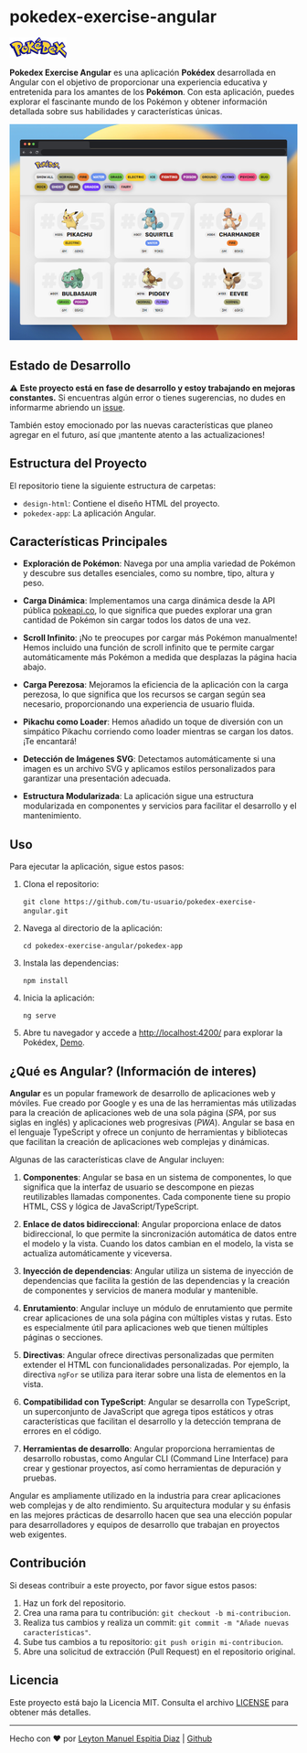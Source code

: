 # pokedex-exercise-angular

![Pokedex Logo](design-html/img/logo.png)

**Pokedex Exercise Angular** es una aplicación **Pokédex** desarrollada en Angular con el objetivo de proporcionar una experiencia educativa y entretenida para los amantes de los **Pokémon**. Con esta aplicación, puedes explorar el fascinante mundo de los Pokémon y obtener información detallada sobre sus habilidades y características únicas.

<p align="center"> <img src="screenshots/screenshots-001.png" /> </p>

## Estado de Desarrollo

⚠️ **Este proyecto está en fase de desarrollo y estoy trabajando en mejoras constantes.** Si encuentras algún error o tienes sugerencias, no dudes en informarme abriendo un [issue](https://github.com/notyel/pokedex-exercise-angular/issues).

También estoy emocionado por las nuevas características que planeo agregar en el futuro, así que ¡mantente atento a las actualizaciones!

## Estructura del Proyecto

El repositorio tiene la siguiente estructura de carpetas:
- `design-html`: Contiene el diseño HTML del proyecto.
- `pokedex-app`: La aplicación Angular.

## Características Principales

- **Exploración de Pokémon**: Navega por una amplia variedad de Pokémon y descubre sus detalles esenciales, como su nombre, tipo, altura y peso.

- **Carga Dinámica**: Implementamos una carga dinámica desde la API pública [pokeapi.co](https://pokeapi.co/api/v2), lo que significa que puedes explorar una gran cantidad de Pokémon sin cargar todos los datos de una vez.

- **Scroll Infinito**: ¡No te preocupes por cargar más Pokémon manualmente! Hemos incluido una función de scroll infinito que te permite cargar automáticamente más Pokémon a medida que desplazas la página hacia abajo.

- **Carga Perezosa**: Mejoramos la eficiencia de la aplicación con la carga perezosa, lo que significa que los recursos se cargan según sea necesario, proporcionando una experiencia de usuario fluida.

- **Pikachu como Loader**: Hemos añadido un toque de diversión con un simpático Pikachu corriendo como loader mientras se cargan los datos. ¡Te encantará!

- **Detección de Imágenes SVG**: Detectamos automáticamente si una imagen es un archivo SVG y aplicamos estilos personalizados para garantizar una presentación adecuada.

- **Estructura Modularizada**: La aplicación sigue una estructura modularizada en componentes y servicios para facilitar el desarrollo y el mantenimiento.

## Uso

Para ejecutar la aplicación, sigue estos pasos:

1. Clona el repositorio:

   ```shell
   git clone https://github.com/tu-usuario/pokedex-exercise-angular.git
   ```

2. Navega al directorio de la aplicación:

   ```shell
   cd pokedex-exercise-angular/pokedex-app
   ```

3. Instala las dependencias:

   ```shell
   npm install
   ```

4. Inicia la aplicación:

   ```shell
   ng serve
   ```

5. Abre tu navegador y accede a [http://localhost:4200/](http://localhost:4200/) para explorar la Pokédex, [Demo](https://pokedex-exercise-angular.vercel.app/pokedex).

## ¿Qué es Angular? (Información de interes)

**Angular** es un popular framework de desarrollo de aplicaciones web y móviles. Fue creado por Google y es una de las herramientas más utilizadas para la creación de aplicaciones web de una sola página (*SPA*, por sus siglas en inglés) y aplicaciones web progresivas (*PWA*). Angular se basa en el lenguaje TypeScript y ofrece un conjunto de herramientas y bibliotecas que facilitan la creación de aplicaciones web complejas y dinámicas.

Algunas de las características clave de Angular incluyen:

1. **Componentes**: Angular se basa en un sistema de componentes, lo que significa que la interfaz de usuario se descompone en piezas reutilizables llamadas componentes. Cada componente tiene su propio HTML, CSS y lógica de JavaScript/TypeScript.

2. **Enlace de datos bidireccional**: Angular proporciona enlace de datos bidireccional, lo que permite la sincronización automática de datos entre el modelo y la vista. Cuando los datos cambian en el modelo, la vista se actualiza automáticamente y viceversa.

3. **Inyección de dependencias**: Angular utiliza un sistema de inyección de dependencias que facilita la gestión de las dependencias y la creación de componentes y servicios de manera modular y mantenible.

4. **Enrutamiento**: Angular incluye un módulo de enrutamiento que permite crear aplicaciones de una sola página con múltiples vistas y rutas. Esto es especialmente útil para aplicaciones web que tienen múltiples páginas o secciones.

5. **Directivas**: Angular ofrece directivas personalizadas que permiten extender el HTML con funcionalidades personalizadas. Por ejemplo, la directiva `ngFor` se utiliza para iterar sobre una lista de elementos en la vista.

6. **Compatibilidad con TypeScript**: Angular se desarrolla con TypeScript, un superconjunto de JavaScript que agrega tipos estáticos y otras características que facilitan el desarrollo y la detección temprana de errores en el código.

7. **Herramientas de desarrollo**: Angular proporciona herramientas de desarrollo robustas, como Angular CLI (Command Line Interface) para crear y gestionar proyectos, así como herramientas de depuración y pruebas.

Angular es ampliamente utilizado en la industria para crear aplicaciones web complejas y de alto rendimiento. Su arquitectura modular y su énfasis en las mejores prácticas de desarrollo hacen que sea una elección popular para desarrolladores y equipos de desarrollo que trabajan en proyectos web exigentes.

## Contribución

Si deseas contribuir a este proyecto, por favor sigue estos pasos:

1. Haz un fork del repositorio.
2. Crea una rama para tu contribución: `git checkout -b mi-contribucion`.
3. Realiza tus cambios y realiza un commit: `git commit -m "Añade nuevas características"`.
4. Sube tus cambios a tu repositorio: `git push origin mi-contribucion`.
5. Abre una solicitud de extracción (Pull Request) en el repositorio original.

## Licencia

Este proyecto está bajo la Licencia MIT. Consulta el archivo [LICENSE](LICENSE) para obtener más detalles.

---

Hecho con ❤️ por [Leyton Manuel Espitia Diaz](https://github.com/notyel) | [Github](https://github.com/notyel)
